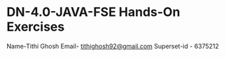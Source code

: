 # DN-4.0-JAVA-FSE Hands-On Exercises
 Name-Tithi Ghosh
 Email- tithighosh92@gmail.com
 Superset-id - 6375212
